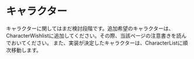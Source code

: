 # キャラクター
キャラクターに関してはまだ検討段階です。追加希望のキャラクターは、CharacterWishlistに追加してください。その際、当該ページの注意書きを読んでおいてください。
また、実装が決定したキャラクターは、CharacterListに順次移動します。